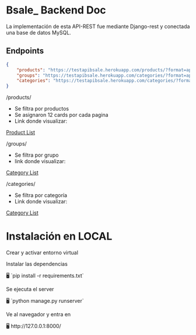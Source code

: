 # Bsale_ Backend Doc

La implementación de esta API-REST fue mediante Django-rest y conectada una base de datos MySQL.

## Endpoints

```json
{
    "products": "https://testapibsale.herokuapp.com/products/?format=api",
    "groups": "https://testapibsale.herokuapp.com/categories/?format=api",
    "categories": "https://testapibsale.herokuapp.com/categories/?format=api"
}
```

/products/ 

- Se filtra por productos
- Se asignaron 12 cards por cada pagina
- Link donde visualizar:

[Product List](https://testapibsale.herokuapp.com/products/)

/groups/

- Se filtra por grupo
- link donde visualizar:

[Category List](https://testapibsale.herokuapp.com/categories/)

/categories/

- Se filtra por categoría
- Link donde visualizar:

[Category List](https://testapibsale.herokuapp.com/categories/)

# **Instalación en LOCAL**

Crear y activar entorno virtual

Instalar las dependencias

<aside>
🖥️ `pip install -r requirements.txt`

</aside>

Se ejecuta el server

<aside>
🖥️ `python manage.py runserver`

</aside>

Ve al navegador y entra en 

<aside>
🖥️ http://127.0.0.1:8000/

</aside>
